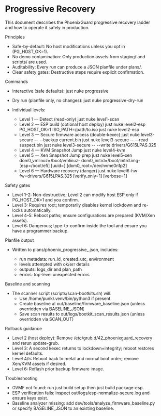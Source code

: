 # Progressive Recovery

This document describes the PhoenixGuard progressive recovery ladder and how to operate it safely in production.

Principles
- Safe-by-default: No host modifications unless you opt in (PG_HOST_OK=1).
- No demo contamination: Only production assets from staging/ and scripts/ are used.
- Auditability: Every run can produce a JSON planfile under plans/.
- Clear safety gates: Destructive steps require explicit confirmation.

Commands
- Interactive (safe defaults):
  just nuke progressive

- Dry run (planfile only, no changes):
  just nuke progressive-dry-run

- Individual levels:
  - Level 1 — Detect (read-only)
    just nuke level1-scan
  - Level 2 — ESP build (optional host deploy)
    just nuke level2-esp
    PG_HOST_OK=1 ISO_PATH=/path/to.iso just nuke level2-esp
  - Level 3 — Secure firmware access (double-kexec)
    just nuke level3-secure -- --backup current.bin
    just nuke level3-secure -- --read suspect.bin
    just nuke level3-secure -- --write drivers/G615LPAS.325
  - Level 4 — KVM Snapshot Jump
    just nuke level4-kvm
  - Level 5 — Xen Snapshot Jump prep
    just nuke level5-xen dom0_vmlinuz=/boot/vmlinuz-<ver> dom0_initrd=/boot/initrd.img-<ver> [esp=/boot/efi] [uuid=<UUID>] [dom0_root=/dev/nvme0n1p2]
  - Level 6 — Hardware recovery (danger)
    just nuke level6-hw fw=drivers/G615LPAS.325 [verify_only=1] [verbose=1]

Safety gates
- Level 1–2: Non-destructive; Level 2 can modify host ESP only if PG_HOST_OK=1 and you confirm.
- Level 3: Requires root; temporarily disables kernel lockdown and re-locks automatically.
- Level 4–5: Reboot paths; ensure configurations are prepared (KVM/Xen assets).
- Level 6: Dangerous; type-to-confirm inside the tool and ensure you have a programmer backup.

Planfile output
- Written to plans/phoenix_progressive_<timestamp>.json, includes:
  - run metadata: run_id, created_utc, environment
  - levels attempted with ok/err details
  - outputs: logs_dir and plan_path
  - errors: top-level unexpected errors

Baseline and scanning
- The scanner script (scripts/scan-bootkits.sh) will:
  - Use /home/punk/.venv/bin/python3 if present
  - Create baseline at out/baseline/firmware_baseline.json (unless overridden via BASELINE_JSON)
  - Save scan results to out/logs/bootkit_scan_results.json (unless overridden via SCAN_OUT)

Rollback guidance
- Level 2 (host deploy): Remove /etc/grub.d/42_phoenixguard_recovery and rerun update-grub.
- Level 3: A second kexec returns to lockdown=integrity; reboot restores kernel defaults.
- Level 4/5: Reboot back to metal and normal boot order; remove Xen/KVM assets if desired.
- Level 6: Reflash prior backup firmware image.

Troubleshooting
- OVMF not found: run just build setup then just build package-esp.
- ESP verification fails: inspect out/logs/esp-normalize-secure.log and ensure keys exist.
- Baseline analyzer missing: add dev/tools/analyze_firmware_baseline.py or specify BASELINE_JSON to an existing baseline.
